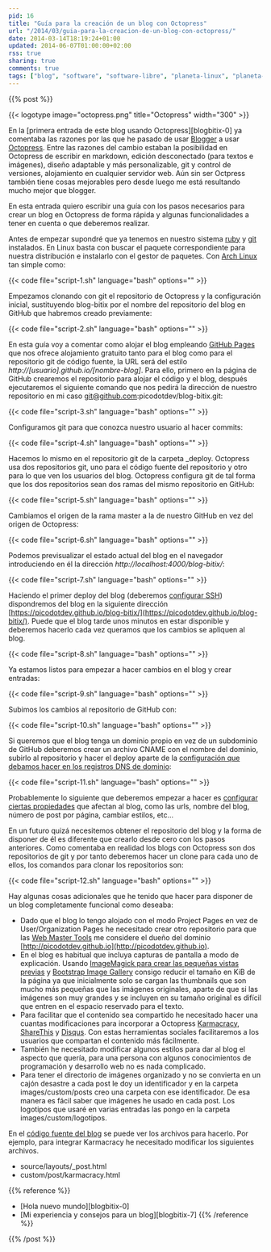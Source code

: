 ```yaml
---
pid: 16
title: "Guía para la creación de un blog con Octopress"
url: "/2014/03/guia-para-la-creacion-de-un-blog-con-octopress/"
date: 2014-03-14T18:19:24+01:00
updated: 2014-06-07T01:00:00+02:00
rss: true
sharing: true
comments: true
tags: ["blog", "software", "software-libre", "planeta-linux", "planeta-codigo"]
---
```


{{% post %}}


{{< logotype image="octopress.png" title="Octopress" width="300" >}}

En la [primera entrada de este blog usando Octopress][blogbitix-0] ya comentaba las razones por las que he pasado de usar [Blogger](http://www.blogger.com) a usar [Octopress](http://octopress.org/). Entre las razones del cambio estaban la posibilidad en Octopress de escribir en markdown, edición desconectado (para textos e imágenes), diseño adaptable y más personalizable, git y control de versiones, alojamiento en cualquier servidor web. Aún sin ser Octpress también tiene cosas mejorables pero desde luego me está resultando mucho mejor que blogger.

En esta entrada quiero escribir una guía con los pasos necesarios para crear un blog en Octopress de forma rápida y algunas funcionalidades a tener en cuenta o que deberemos realizar.

Antes de empezar supondré que ya tenemos en nuestro sistema [ruby](https://www.archlinux.org/packages/extra/x86_64/ruby/) y [git](https://www.archlinux.org/packages/extra/x86_64/git/) instalados. En Linux basta con buscar el paquete correspondiente para nuestra distribución e instalarlo con el gestor de paquetes. Con [Arch Linux](https://www.archlinux.org) tan simple como:

{{< code file="script-1.sh" language="bash" options="" >}}

Empezamos clonando con git el repositorio de Octopress y la configuración inicial, sustituyendo blog-bitix por el nombre del repositorio del blog en GitHub que habremos creado previamente:

{{< code file="script-2.sh" language="bash" options="" >}}

En esta guía voy a comentar como alojar el blog empleando [GitHub Pages](http://pages.github.com/) que nos ofrece alojamiento gratuito tanto para el blog como para el repositorio git de código fuente, la URL será del estilo _http\://[usuario].github.io/[nombre-blog]_. Para ello, primero en la página de GitHub crearemos el repositorio para alojar el código y el blog, después ejecutaremos el siguiente comando que nos pedirá la dirección de nuestro repositorio en mi caso git@github.com:picodotdev/blog-bitix.git:

{{< code file="script-3.sh" language="bash" options="" >}}

Configuramos git para que conozca nuestro usuario al hacer commits:

{{< code file="script-4.sh" language="bash" options="" >}}

Hacemos lo mismo en el repositorio git de la carpeta \_deploy. Octopress usa dos repositorios git, uno para el código fuente del repositorio y otro para lo que ven los usuarios del blog. Octopress configura git de tal forma que los dos repositorios sean dos ramas del mismo repositorio en GitHub:

{{< code file="script-5.sh" language="bash" options="" >}}

Cambiamos el origen de la rama master a la de nuestro GitHub en vez del origen de Octopress:

{{< code file="script-6.sh" language="bash" options="" >}}

Podemos previsualizar el estado actual del blog en el navegador introduciendo en él la dirección _http\://localhost:4000/blog-bitix/_:

{{< code file="script-7.sh" language="bash" options="" >}}

Haciendo el primer deploy del blog (deberemos [configurar SSH](https://help.github.com/articles/generating-ssh-keys)) dispondremos del blog en la siguiente dirección [https://picodotdev.github.io/blog-bitix/](https://picodotdev.github.io/blog-bitix/). Puede que el blog tarde unos minutos en estar disponible y deberemos hacerlo cada vez queramos que los cambios se apliquen al blog.

{{< code file="script-8.sh" language="bash" options="" >}}

Ya estamos listos para empezar a hacer cambios en el blog y crear entradas:

{{< code file="script-9.sh" language="bash" options="" >}}

Subimos los cambios al repositorio de GitHub con:

{{< code file="script-10.sh" language="bash" options="" >}}

Si queremos que el blog tenga un dominio propio en vez de un subdominio de GitHub deberemos crear un archivo CNAME con el nombre del dominio, subirlo al repositorio y hacer el deploy aparte de la [configuración que debamos hacer en los registros DNS de dominio](https://help.github.com/articles/setting-up-a-custom-domain-with-pages):

{{< code file="script-11.sh" language="bash" options="" >}}

Probablemente lo siguiente que deberemos empezar a hacer es [configurar ciertas propiedades](http://octopress.org/docs/configuring/) que afectan al blog, como las urls, nombre del blog, número de post por página, cambiar estilos, etc...

En un futuro quizá necesitemos obtener el repositorio del blog y la forma de disponer de él es diferente que crearlo desde cero con los pasos anteriores. Como comentaba en realidad los blogs con Octopress son dos repositorios de git y por tanto deberemos hacer un clone para cada uno de ellos, los comandos para clonar los repositorios son:

{{< code file="script-12.sh" language="bash" options="" >}}

Hay algunas cosas adicionales que he tenido que hacer para disponer de un blog completamente funcional como deseaba:

* Dado que el blog lo tengo alojado con el modo Project Pages en vez de User/Organization Pages he necesitado crear otro repositorio para que las [Web Master Tools](http://www.google.es/webmasters/tools/?hl=ES) me considere el dueño del dominio [http://picodotdev.github.io](http://picodotdev.github.io).
* En el blog es habitual que incluya capturas de pantalla a modo de explicación. Usando [ImageMagick para crear las pequeñas vistas previas](https://elblogdepicodev.blogspot.com.es/2012/11/convertir-imagenes-entre-formatos-y.html) y [Bootstrap Image Gallery](http://blueimp.github.io/Bootstrap-Image-Gallery/) consigo reducir el tamaño en KiB de la página ya que inicialmente solo se cargan las thumbnails que son mucho más pequeñas que las imágenes originales, aparte de que si las imágenes son muy grandes y se incluyen en su tamaño original es difícil que entren en el espacio reservado para el texto.
* Para facilitar que el contenido sea compartido he necesitado hacer una cuantas modificaciones para incorporar a Octopress [Karmacracy](http://karmacracy.com/), [ShareThis](https://www.sharethis.com/) y [Disqus](http://disqus.com/). Con estas herramientas sociales facilitaremos a los usuarios que compartan el contenido más fácilmente.
* También he necesitado modificar algunos estilos para dar al blog el aspecto que quería, para una persona con algunos conocimientos de programación y desarrollo web no es nada complicado.
* Para tener el directorio de imágenes organizado y no se convierta en un cajón desastre a cada post le doy un identificador y en la carpeta images/custom/posts creo una carpeta con ese identificador. De esa manera es fácil saber que imágenes he usado en cada post. Los logotipos que usaré en varias entradas las pongo en la carpeta images/custom/logotipos.

En el [código fuente del blog](https://github.com/picodotdev/blog-bitix) se puede ver los archivos para hacerlo. Por ejemplo, para integrar Karmacracy he necesitado modificar los siguientes archivos.

* source/layouts/\_post.html
* custom/post/karmacracy.html

{{% reference %}}

* [Hola nuevo mundo][blogbitix-0]
* [Mi experiencia y consejos para un blog][blogbitix-7]
{{% /reference %}}

{{% /post %}}
